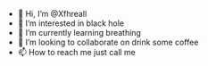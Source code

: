 - 👋 Hi, I’m @Xfhreall
- 👀 I’m interested in black hole
- 🌱 I’m currently learning breathing
- 💞️ I’m looking to collaborate on drink some coffee
- 📫 How to reach me just call me

<!---
Xfhreall/Xfhreall is a ✨ special ✨ repository because its `README.md` (this file) appears on your GitHub profile.
You can click the Preview link to take a look at your changes.
--->
